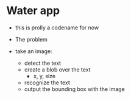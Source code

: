 # Water app
- this is prolly a codename for now

- The problem
- take an image:
    - detect the text
    - create a blob over the text
        - x, y, size
    - recognize the text
    - output the bounding box with the image
